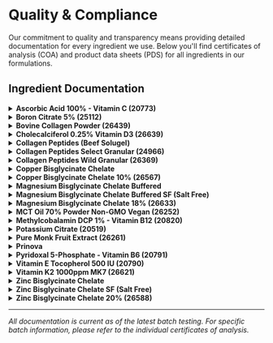 # Quality & Compliance

Our commitment to quality and transparency means providing detailed documentation for every ingredient we use. Below you'll find certificates of analysis (COA) and product data sheets (PDS) for all ingredients in our formulations.

## Ingredient Documentation

<details>
<summary><strong>Ascorbic Acid 100% - Vitamin C (20773)</strong></summary>
<iframe src="https://docs.google.com/viewer?url=https://treysisson.github.io/wiki/QualityDocs/20773%20Product%20Data%20Sheet%20(PDS)%20D5-22%20R5-23%20(ID%202621639).pdf&embedded=true" width="100%" height="600px" frameborder="0">
📄 [View PDF](QualityDocs/20773 Product Data Sheet (PDS) D5-22 R5-23 (ID 2621639).pdf)
</iframe>
</details>

<details>
<summary><strong>Boron Citrate 5% (25112)</strong></summary>
<iframe src="https://docs.google.com/viewer?url=https://treysisson.github.io/wiki/QualityDocs/25112%20Specification%20Sheet%20D5-22%20R5-23%20(ID%202623167).pdf&embedded=true" width="100%" height="600px" frameborder="0">
📄 [View PDF](QualityDocs/25112 Specification Sheet D5-22 R5-23 (ID 2623167).pdf)
</iframe>
</details>

<details>
<summary><strong>Bovine Collagen Powder (26439)</strong></summary>
<iframe src="https://docs.google.com/viewer?url=https://treysisson.github.io/wiki/QualityDocs/26439%20Specification%20Sheet%20R6-24%20(ID%203060876).pdf&embedded=true" width="100%" height="600px" frameborder="0">
📄 [View PDF](QualityDocs/26439 Specification Sheet R6-24 (ID 3060876).pdf)
</iframe>
</details>

<details>
<summary><strong>Cholecalciferol 0.25% Vitamin D3 (26639)</strong></summary>
<iframe src="https://docs.google.com/viewer?url=https://treysisson.github.io/wiki/QualityDocs/26639%20Specification%20Sheet%20R3-25%20(ID%203374428).pdf&embedded=true" width="100%" height="600px" frameborder="0">
📄 [View PDF](QualityDocs/26639 Specification Sheet R3-25 (ID 3374428).pdf)
</iframe>
</details>

<details>
<summary><strong>Collagen Peptides (Beef Solugel)</strong></summary>

### Flow Chart
<iframe src="https://docs.google.com/viewer?url=https://treysisson.github.io/wiki/QualityDocs/Flow%20Chart%20(Beef%20Solugel)%20-%20Santa%20Fe%209.12.23.pdf&embedded=true" width="100%" height="600px" frameborder="0">
📄 [View PDF](QualityDocs/Flow Chart (Beef Solugel) - Santa Fe 9.12.23.pdf)
</iframe>

### Origin Statement  
<iframe src="https://docs.google.com/viewer?url=https://treysisson.github.io/wiki/QualityDocs/Origin%20Statement%20COO%20(Solugel)%20-%20Santa%20Fe%201.23.24%20-%2012.31.26.pdf&embedded=true" width="100%" height="600px" frameborder="0">
📄 [View PDF](QualityDocs/Origin Statement COO (Solugel) - Santa Fe 1.23.24 - 12.31.26.pdf)
</iframe>

### Quality FAQ
<iframe src="https://docs.google.com/viewer?url=https://treysisson.github.io/wiki/QualityDocs/Quality%20FAQ%20January%202024%20-%20SF%20Collagen%20Peptides%20E34_EN.pdf&embedded=true" width="100%" height="600px" frameborder="0">
📄 [View PDF](QualityDocs/Quality FAQ January 2024 - SF Collagen Peptides E34_EN.pdf)
</iframe>

### Allergen Information
<iframe src="https://docs.google.com/viewer?url=https://treysisson.github.io/wiki/QualityDocs/Allergens%2002.01.23%20-%2002.01.28.pdf&embedded=true" width="100%" height="600px" frameborder="0">
📄 [View PDF](QualityDocs/Allergens 02.01.23 - 02.01.28.pdf)
</iframe>

### GMO Statement
<iframe src="https://docs.google.com/viewer?url=https://treysisson.github.io/wiki/QualityDocs/Genetically%20Modified%20Organisms%20(GMO)%202.2.20%20-%2012.31.25%20.pdf&embedded=true" width="100%" height="600px" frameborder="0">
📄 [View PDF](QualityDocs/Genetically Modified Organisms (GMO) 2.2.20 - 12.31.25 .pdf)
</iframe>

</details>

<details>
<summary><strong>Collagen Peptides Select Granular (24966)</strong></summary>
<iframe src="https://docs.google.com/viewer?url=https://treysisson.github.io/wiki/QualityDocs/24966%20Product%20Data%20Sheet%20(PDS)%20D1-24%20R1-24%20(ID%202886742).pdf&embedded=true" width="100%" height="600px" frameborder="0">
📄 [View PDF](QualityDocs/24966 Product Data Sheet (PDS) D1-24 R1-24 (ID 2886742).pdf)
</iframe>
</details>

<details>
<summary><strong>Collagen Peptides Wild Granular (26369)</strong></summary>
<iframe src="https://docs.google.com/viewer?url=https://treysisson.github.io/wiki/QualityDocs/26369%20Specification%20Sheet_%20Nutritional_%20Product%20Statement_%20Flow%20Chart%20D5-23%20R8-23%20(ID%202709595).pdf&embedded=true" width="100%" height="600px" frameborder="0">
📄 [View PDF](QualityDocs/26369 Specification Sheet_ Nutritional_ Product Statement_ Flow Chart D5-23 R8-23 (ID 2709595).pdf)
</iframe>
</details>

<details>
<summary><strong>Copper Bisglycinate Chelate</strong></summary>

### Certificate of Analysis
<iframe src="https://docs.google.com/viewer?url=https://treysisson.github.io/wiki/QualityDocs/03502_Copper%20Bisglycinate%20Chelate%20COA_(BN12000005207).pdf&embedded=true" width="100%" height="600px" frameborder="0">
📄 [View PDF](QualityDocs/03502_Copper Bisglycinate Chelate COA_(BN12000005207).pdf)
</iframe>

### Product Data Sheet
<iframe src="https://docs.google.com/viewer?url=https://treysisson.github.io/wiki/QualityDocs/03502_Copper%20Bisglycinate%20Chelate_PDS%2022-AUG-2024.pdf&embedded=true" width="100%" height="600px" frameborder="0">
📄 [View PDF](QualityDocs/03502_Copper Bisglycinate Chelate_PDS 22-AUG-2024.pdf)
</iframe>

</details>

<details>
<summary><strong>Copper Bisglycinate Chelate 10% (26567)</strong></summary>
<iframe src="https://docs.google.com/viewer?url=https://treysisson.github.io/wiki/QualityDocs/26567%20Specification%20Sheet%20R9-24%20(ID%203175936).pdf&embedded=true" width="100%" height="600px" frameborder="0">
📄 [View PDF](QualityDocs/26567 Specification Sheet R9-24 (ID 3175936).pdf)
</iframe>
</details>

<details>
<summary><strong>Magnesium Bisglycinate Chelate Buffered</strong></summary>

### Certificate of Analysis
<iframe src="https://docs.google.com/viewer?url=https://treysisson.github.io/wiki/QualityDocs/03451-GF_Magnesium%20Buffered%20COA_(BN19000000015).pdf&embedded=true" width="100%" height="600px" frameborder="0">
📄 [View PDF](QualityDocs/03451-GF_Magnesium Buffered COA_(BN19000000015).pdf)
</iframe>

### Product Data Sheet  
<iframe src="https://docs.google.com/viewer?url=https://treysisson.github.io/wiki/QualityDocs/03451_Magnesium%20Bisglycinate%20Chelate%20Buffered_PDS%2022-AUG-2024.pdf&embedded=true" width="100%" height="600px" frameborder="0">
📄 [View PDF](QualityDocs/03451_Magnesium Bisglycinate Chelate Buffered_PDS 22-AUG-2024.pdf)
</iframe>

</details>

<details>
<summary><strong>Magnesium Bisglycinate Chelate Buffered SF (Salt Free)</strong></summary>

### Certificate of Analysis
<iframe src="https://docs.google.com/viewer?url=https://treysisson.github.io/wiki/QualityDocs/03455_Magnesium%20Bisglycinate%20Chelate%20Buffered%20SF_COA%20(BN12000005421).pdf&embedded=true" width="100%" height="600px" frameborder="0">
📄 [View PDF](QualityDocs/03455_Magnesium Bisglycinate Chelate Buffered SF_COA (BN12000005421).pdf)
</iframe>

### Product Data Sheet
<iframe src="https://docs.google.com/viewer?url=https://treysisson.github.io/wiki/QualityDocs/03455_Magnesium%20Bisglycinate%20Chelate%20Buffered%20SF_PDS%2022-AUG-2024.pdf&embedded=true" width="100%" height="600px" frameborder="0">
📄 [View PDF](QualityDocs/03455_Magnesium Bisglycinate Chelate Buffered SF_PDS 22-AUG-2024.pdf)
</iframe>

</details>

<details>
<summary><strong>Magnesium Bisglycinate Chelate 18% (26633)</strong></summary>
<iframe src="https://docs.google.com/viewer?url=https://treysisson.github.io/wiki/QualityDocs/26633%20Specification%20Sheet%20R3-25%20(ID%203392586).pdf&embedded=true" width="100%" height="600px" frameborder="0">
📄 [View PDF](QualityDocs/26633 Specification Sheet R3-25 (ID 3392586).pdf)
</iframe>
</details>

<details>
<summary><strong>MCT Oil 70% Powder Non-GMO Vegan (26252)</strong></summary>
<iframe src="https://docs.google.com/viewer?url=https://treysisson.github.io/wiki/QualityDocs/26252%20Specification%20Sheet%20R7-24%20(ID%203106951).pdf&embedded=true" width="100%" height="600px" frameborder="0">
📄 [View PDF](QualityDocs/26252 Specification Sheet R7-24 (ID 3106951).pdf)
</iframe>
</details>

<details>
<summary><strong>Methylcobalamin DCP 1% - Vitamin B12 (20820)</strong></summary>
<iframe src="https://docs.google.com/viewer?url=https://treysisson.github.io/wiki/QualityDocs/20820%20Specification%20Sheet%20D12-23%20R8-24%20(ID%203123679).pdf&embedded=true" width="100%" height="600px" frameborder="0">
📄 [View PDF](QualityDocs/20820 Specification Sheet D12-23 R8-24 (ID 3123679).pdf)
</iframe>
</details>

<details>
<summary><strong>Potassium Citrate (20519)</strong></summary>
<iframe src="https://docs.google.com/viewer?url=https://treysisson.github.io/wiki/QualityDocs/20519%20Specification%20Sheet%20R3-25%20(ID%203369771).pdf&embedded=true" width="100%" height="600px" frameborder="0">
📄 [View PDF](QualityDocs/20519 Specification Sheet R3-25 (ID 3369771).pdf)
</iframe>
</details>

<details>
<summary><strong>Pure Monk Fruit Extract (26261)</strong></summary>
<iframe src="https://docs.google.com/viewer?url=https://treysisson.github.io/wiki/QualityDocs/26261%20Specification%20Sheet%20D2-25%20R2-25%20(ID%203350110).pdf&embedded=true" width="100%" height="600px" frameborder="0">
📄 [View PDF](QualityDocs/26261 Specification Sheet D2-25 R2-25 (ID 3350110).pdf)
</iframe>
</details>

<details>
<summary><strong>Prinova</strong></summary>
<iframe src="https://docs.google.com/viewer?url=https://treysisson.github.io/wiki/QualityDocs/PrinovaComposition.pdf&embedded=true" width="100%" height="600px" frameborder="0">
📄 [View PDF](QualityDocs/PrinovaComposition.pdf)
</iframe>
</details>

<details>
<summary><strong>Pyridoxal 5-Phosphate - Vitamin B6 (20791)</strong></summary>
<iframe src="https://docs.google.com/viewer?url=https://treysisson.github.io/wiki/QualityDocs/20791%20Specification%20Sheet%20R5-25%20(ID%203475806).pdf&embedded=true" width="100%" height="600px" frameborder="0">
📄 [View PDF](QualityDocs/20791 Specification Sheet R5-25 (ID 3475806).pdf)
</iframe>
</details>

<details>
<summary><strong>Vitamin E Tocopherol 500 IU (20790)</strong></summary>
<iframe src="https://docs.google.com/viewer?url=https://treysisson.github.io/wiki/QualityDocs/20790%20Specification%20Sheet%20D8-19%20R10-19%20(ID%202202583).pdf&embedded=true" width="100%" height="600px" frameborder="0">
📄 [View PDF](QualityDocs/20790 Specification Sheet D8-19 R10-19 (ID 2202583).pdf)
</iframe>
</details>

<details>
<summary><strong>Vitamin K2 1000ppm MK7 (26621)</strong></summary>
<iframe src="https://docs.google.com/viewer?url=https://treysisson.github.io/wiki/QualityDocs/26621%20Specification%20Sheet%20R5-25%20(ID%203466059).pdf&embedded=true" width="100%" height="600px" frameborder="0">
📄 [View PDF](QualityDocs/26621 Specification Sheet R5-25 (ID 3466059).pdf)
</iframe>
</details>

<details>
<summary><strong>Zinc Bisglycinate Chelate</strong></summary>

### Certificate of Analysis
<iframe src="https://docs.google.com/viewer?url=https://treysisson.github.io/wiki/QualityDocs/03506_Zinc%20Bisglycinate%20Chelate%20COA_(BN12000005573).pdf&embedded=true" width="100%" height="600px" frameborder="0">
📄 [View PDF](QualityDocs/03506_Zinc Bisglycinate Chelate COA_(BN12000005573).pdf)
</iframe>

### Product Data Sheet
<iframe src="https://docs.google.com/viewer?url=https://treysisson.github.io/wiki/QualityDocs/03506_Zinc%20Bisglycinate%20Chelate_PDS%2022-AUG-2024.pdf&embedded=true" width="100%" height="600px" frameborder="0">
📄 [View PDF](QualityDocs/03506_Zinc Bisglycinate Chelate_PDS 22-AUG-2024.pdf)
</iframe>

</details>

<details>
<summary><strong>Zinc Bisglycinate Chelate SF (Salt Free)</strong></summary>

### Certificate of Analysis
<iframe src="https://docs.google.com/viewer?url=https://treysisson.github.io/wiki/QualityDocs/03507_Zinc%20Bisglycinate%20Chelate%20SF%20COA_(BN12000005720).pdf&embedded=true" width="100%" height="600px" frameborder="0">
📄 [View PDF](QualityDocs/03507_Zinc Bisglycinate Chelate SF COA_(BN12000005720).pdf)
</iframe>

### Product Data Sheet
<iframe src="https://docs.google.com/viewer?url=https://treysisson.github.io/wiki/QualityDocs/03507_Zinc%20Bisglycinate%20Chelate%20SF_PDS%2022-AUG-2024.pdf&embedded=true" width="100%" height="600px" frameborder="0">
📄 [View PDF](QualityDocs/03507_Zinc Bisglycinate Chelate SF_PDS 22-AUG-2024.pdf)
</iframe>

</details>

<details>
<summary><strong>Zinc Bisglycinate Chelate 20% (26588)</strong></summary>
<iframe src="https://docs.google.com/viewer?url=https://treysisson.github.io/wiki/QualityDocs/26588%20Specification%20Sheet%20R8-24%20(ID%203129606).pdf&embedded=true" width="100%" height="600px" frameborder="0">
📄 [View PDF](QualityDocs/26588 Specification Sheet R8-24 (ID 3129606).pdf)
</iframe>
</details>

---

*All documentation is current as of the latest batch testing. For specific batch information, please refer to the individual certificates of analysis.*